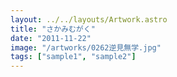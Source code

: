 ```yaml
---
layout: ../../layouts/Artwork.astro
title: "さかみむがく"
date: "2011-11-22"
image: "/artworks/0262逆見無学.jpg"
tags: ["sample1", "sample2"]
---
```


